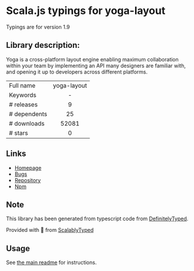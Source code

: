 
# Scala.js typings for yoga-layout

Typings are for version 1.9

## Library description:
Yoga is a cross-platform layout engine enabling maximum collaboration within your team by implementing an API many designers are familiar with, and opening it up to developers across different platforms.

|                    |                 |
| ------------------ | :-------------: |
| Full name          | yoga-layout |
| Keywords           | - |
| # releases         | 9 |
| # dependents       | 25 |
| # downloads        | 52081 |
| # stars            | 0 |

## Links
- [Homepage](https://github.com/facebook/yoga#readme)
- [Bugs](https://github.com/facebook/yoga/issues)
- [Repository](https://github.com/facebook/yoga)
- [Npm](https://www.npmjs.com/package/yoga-layout)
    


## Note
This library has been generated from typescript code from [DefinitelyTyped](https://definitelytyped.org).

Provided with :purple_heart: from [ScalablyTyped](https://github.com/oyvindberg/ScalablyTyped)

## Usage
See [the main readme](../../readme.md) for instructions.


